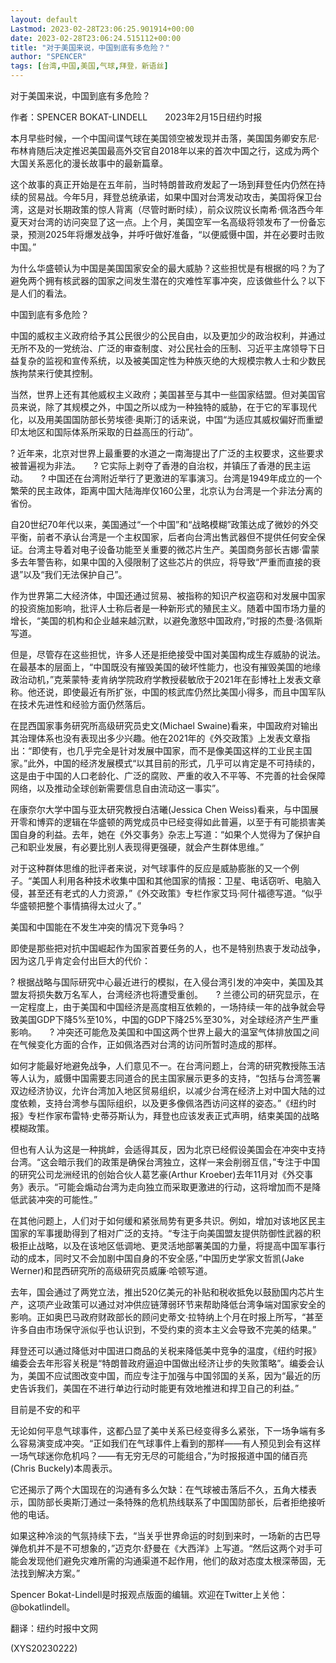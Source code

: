 ```yaml
---
layout: default
Lastmod: 2023-02-28T23:06:25.901914+00:00
date: 2023-02-28T23:06:24.515112+00:00
title: "对于美国来说，中国到底有多危险？"
author: "SPENCER"
tags: [台湾,中国,美国,气球,拜登，新语丝]
---
```


对于美国来说，中国到底有多危险？

作者：SPENCER BOKAT-LINDELL　　2023年2月15日纽约时报

本月早些时候，一个中国间谍气球在美国领空被发现并击落，美国国务卿安东尼·布林肯随后决定推迟美国最高外交官自2018年以来的首次中国之行，这成为两个大国关系恶化的漫长故事中的最新篇章。

这个故事的真正开始是在五年前，当时特朗普政府发起了一场到拜登任内仍然在持续的贸易战。今年5月，拜登总统承诺，如果中国对台湾发动攻击，美国将保卫台湾，这是对长期政策的惊人背离（尽管时断时续），前众议院议长南希·佩洛西今年夏天对台湾的访问突显了这一点。上个月，美国空军一名高级将领发布了一份备忘录，预测2025年将爆发战争，并呼吁做好准备，“以便威慑中国，并在必要时击败中国。”

为什么华盛顿认为中国是美国国家安全的最大威胁？这些担忧是有根据的吗？为了避免两个拥有核武器的国家之间发生潜在的灾难性军事冲突，应该做些什么？以下是人们的看法。

中国到底有多危险？

中国的威权主义政府给予其公民很少的公民自由，以及更加少的政治权利，并通过无所不及的一党统治、广泛的审查制度、对公民社会的压制、习近平主席领导下日益复杂的监视和宣传系统，以及被美国定性为种族灭绝的大规模宗教人士和少数民族拘禁来行使其控制。

当然，世界上还有其他威权主义政府；美国甚至与其中一些国家结盟。但对美国官员来说，除了其规模之外，中国之所以成为一种独特的威胁，在于它的军事现代化，以及用美国国防部长劳埃德·奥斯汀的话来说，中国“为适应其威权偏好而重塑印太地区和国际体系所采取的日益高压的行动”。

? 近年来，北京对世界上最重要的水道之一南海提出了广泛的主权要求，这些要求被普遍视为非法。　　? 它实际上剥夺了香港的自治权，并镇压了香港的民主运动。　　? 中国还在台湾附近举行了更激进的军事演习。台湾是1949年成立的一个繁荣的民主政体，距离中国大陆海岸仅160公里，北京认为台湾是一个非法分离的省份。

自20世纪70年代以来，美国通过“一个中国”和“战略模糊”政策达成了微妙的外交平衡，前者不承认台湾是一个主权国家，后者向台湾出售武器但不提供任何安全保证。台湾主导着对电子设备功能至关重要的微芯片生产。美国商务部长吉娜·雷蒙多去年警告称，如果中国的入侵限制了这些芯片的供应，将导致“严重而直接的衰退”以及“我们无法保护自己”。

作为世界第二大经济体，中国还通过贸易、被指称的知识产权盗窃和对发展中国家的投资施加影响，批评人士称后者是一种新形式的殖民主义。随着中国市场力量的增长，“美国的机构和企业越来越沉默，以避免激怒中国政府，”时报的杰曼·洛佩斯写道。

但是，尽管存在这些担忧，许多人还是拒绝接受中国对美国构成生存威胁的说法。在最基本的层面上，“中国既没有摧毁美国的破坏性能力，也没有摧毁美国的地缘政治动机，”克莱蒙特·麦肯纳学院政府学教授裴敏欣于2021年在彭博社上发表文章称。他还说，即使最近有所扩张，中国的核武库仍然比美国小得多，而且中国军队在技术先进性和经验方面仍然落后。

在昆西国家事务研究所高级研究员史文(Michael Swaine)看来，中国政府对输出其治理体系也没有表现出多少兴趣。他在2021年的《外交政策》上发表文章指出：“即使有，也几乎完全是针对发展中国家，而不是像美国这样的工业民主国家。”此外，中国的经济发展模式“以其目前的形式，几乎可以肯定是不可持续的，这是由于中国的人口老龄化、广泛的腐败、严重的收入不平等、不完善的社会保障网络，以及推动全球创新需要信息自由流动这一事实”。

在康奈尔大学中国与亚太研究教授白洁曦(Jessica Chen Weiss)看来，与中国展开零和博弈的逻辑在华盛顿的两党成员中已经变得如此普遍，以至于有可能损害美国自身的利益。去年，她在《外交事务》杂志上写道：“如果个人觉得为了保护自己和职业发展，有必要比别人表现得更强硬，就会产生群体思维。”

对于这种群体思维的批评者来说，对气球事件的反应是威胁膨胀的又一个例子。“美国人利用各种技术收集中国和其他国家的情报：卫星、电话窃听、电脑入侵，甚至还有老式的人力资源，”《外交政策》专栏作家艾玛·阿什福德写道。“似乎华盛顿把整个事情搞得太过火了。”

美国和中国能在不发生冲突的情况下竞争吗？

即使是那些把对抗中国崛起作为国家首要任务的人，也不是特别热衷于发动战争，因为这几乎肯定会付出巨大的代价：

? 根据战略与国际研究中心最近进行的模拟，在入侵台湾引发的冲突中，美国及其盟友将损失数万名军人，台湾经济也将遭受重创。　　? 兰德公司的研究显示，在一定程度上，由于美国和中国经济是高度相互依赖的，一场持续一年的战争就会导致美国GDP下降5%至10%，中国的GDP下降25%至30%，对全球经济产生严重影响。　　? 冲突还可能危及美国和中国这两个世界上最大的温室气体排放国之间在气候变化方面的合作，正如佩洛西对台湾的访问所暂时造成的那样。

如何才能最好地避免战争，人们意见不一。在台湾问题上，台湾的研究教授陈玉洁等人认为，威慑中国需要志同道合的民主国家展示更多的支持，“包括与台湾签署双边经济协议，允许台湾加入地区贸易组织，以减少台湾在经济上对中国大陆的过度依赖，支持台湾参与国际组织，以及更多像佩洛西访问这样的姿态。”《纽约时报》专栏作家布雷特·史蒂芬斯认为，拜登也应该发表正式声明，结束美国的战略模糊政策。

但也有人认为这是一种挑衅，会适得其反，因为北京已经假设美国会在冲突中支持台湾。“这会暗示我们的政策是确保台湾独立，这样一来会削弱互信，”专注于中国的研究公司龙洲经讯的创始合伙人葛艺豪(Arthur Kroeber)去年11月对《外交事务》表示。“可能会煽动台湾为走向独立而采取更激进的行动，这将增加而不是降低武装冲突的可能性。”

在其他问题上，人们对于如何缓和紧张局势有更多共识。例如，增加对该地区民主国家的军事援助得到了相对广泛的支持。“专注于向美国盟友提供防御性武器的积极拒止战略，以及在该地区低调地、更灵活地部署美国的力量，将提高中国军事行动的成本，同时又不会加剧中国自身的不安全感，”中国历史学家文哲凯(Jake Werner)和昆西研究所的高级研究员威廉·哈顿写道。

去年，国会通过了两党立法，推出520亿美元的补贴和税收抵免以鼓励国内芯片生产，这项产业政策可以通过对冲供应链薄弱环节来帮助降低台湾争端对国家安全的影响。正如奥巴马政府财政部长的顾问史蒂文·拉特纳上个月在时报上所写，“甚至许多自由市场保守派似乎也认识到，不受约束的资本主义会导致不完美的结果。”

拜登还可以通过降低对中国进口商品的关税来降低美中竞争的温度，《纽约时报》编委会去年形容关税是“特朗普政府逼迫中国做出经济让步的失败策略”。编委会认为，美国不应试图改变中国，而应专注于加强与中国邻国的关系，因为“最近的历史告诉我们，美国在不进行单边行动时能更有效地推进和捍卫自己的利益。”

目前是不安的和平

无论如何平息气球事件，这都凸显了美中关系已经变得多么紧张，下一场争端有多么容易演变成冲突。“正如我们在气球事件上看到的那样——有人预见到会有这样一场气球迷你危机吗？——有无穷无尽的可能组合，”为时报报道中国的储百亮(Chris Buckely)本周表示。

它还揭示了两个大国现在的沟通有多么欠缺：在气球被击落后不久，五角大楼表示，国防部长奥斯汀通过一条特殊的危机热线联系了中国国防部长，后者拒绝接听他的电话。

如果这种冷淡的气氛持续下去，“当关乎世界命运的时刻到来时，一场新的古巴导弹危机并不是不可想象的，”迈克尔·舒曼在《大西洋》上写道。“然后这两个对手可能会发现他们避免灾难所需的沟通渠道不起作用，他们的敌对态度太根深蒂固，无法找到解决方案。”

Spencer Bokat-Lindell是时报观点版面的编辑。欢迎在Twitter上关他：@bokatlindell。

翻译：纽约时报中文网

(XYS20230222)

